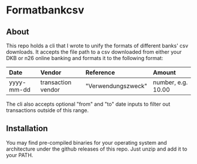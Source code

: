# Formatbankcsv

## About

This repo holds a cli that I wrote to unify the formats of different banks' csv downloads. It accepts the file path to a csv downloaded from either your DKB or n26 online banking and formats it to the following format:

| Date       | Vendor             | Reference          | Amount             |
| :--------- | :----------------- | :----------------- | :----------------- |
| yyyy-mm-dd | transaction vendor | "Verwendungszweck" | number, e.g. 10.00 |

The cli also accepts optional "from" and "to" date inputs to filter out transactions outside of this range.

## Installation

You may find pre-compiled binaries for your operating system and architecture under the github releases of this repo. Just unzip and add it to your PATH.
